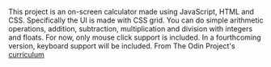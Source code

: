 This project is an on-screen calculator made using JavaScript, HTML and CSS. Specifically the UI is made with CSS grid. You can do simple arithmetic operations, addition, subtraction, multiplication and division with integers and floats. For now, only mouse click support is included. In a fourthcoming version, keyboard support will be included. 
From The Odin Project's [curriculum](https://www.theodinproject.com/courses/web-development-101/lessons/calculator)
